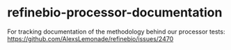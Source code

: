 # refinebio-processor-documentation
For tracking documentation of the methodology behind our processor tests: https://github.com/AlexsLemonade/refinebio/issues/2470
